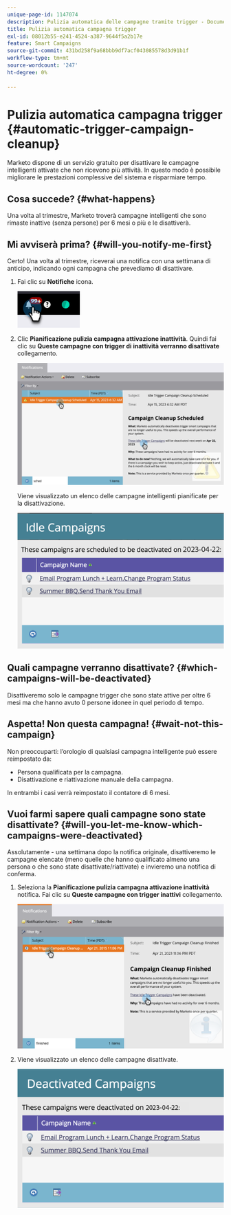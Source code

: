 ```yaml
---
unique-page-id: 1147074
description: Pulizia automatica delle campagne tramite trigger - Documentazione di Marketo - Documentazione del prodotto
title: Pulizia automatica campagna trigger
exl-id: 08012b55-e241-4524-a387-9644f5a2b17e
feature: Smart Campaigns
source-git-commit: 431bd258f9a68bbb9df7acf043085578d3d91b1f
workflow-type: tm+mt
source-wordcount: '247'
ht-degree: 0%

---
```


# Pulizia automatica campagna trigger {#automatic-trigger-campaign-cleanup}

Marketo dispone di un servizio gratuito per disattivare le campagne intelligenti attivate che non ricevono più attività. In questo modo è possibile migliorare le prestazioni complessive del sistema e risparmiare tempo.

## Cosa succede? {#what-happens}

Una volta al trimestre, Marketo troverà campagne intelligenti che sono rimaste inattive (senza persone) per 6 mesi o più e le disattiverà.

## Mi avviserà prima? {#will-you-notify-me-first}

Certo! Una volta al trimestre, riceverai una notifica con una settimana di anticipo, indicando ogni campagna che prevediamo di disattivare.

1. Fai clic su **Notifiche** icona.

   ![](assets/automatic-trigger-campaign-cleanup-1.png)

1. Clic **Pianificazione pulizia campagna attivazione inattività**. Quindi fai clic su **Queste campagne con trigger di inattività verranno disattivate** collegamento.

   ![](assets/automatic-trigger-campaign-cleanup-2.png)

   Viene visualizzato un elenco delle campagne intelligenti pianificate per la disattivazione.

   ![](assets/automatic-trigger-campaign-cleanup-3.png)

## Quali campagne verranno disattivate? {#which-campaigns-will-be-deactivated}

Disattiveremo solo le campagne trigger che sono state attive per oltre 6 mesi ma che hanno avuto 0 persone idonee in quel periodo di tempo.

## Aspetta! Non questa campagna! {#wait-not-this-campaign}

Non preoccuparti: l’orologio di qualsiasi campagna intelligente può essere reimpostato da:

* Persona qualificata per la campagna.
* Disattivazione e riattivazione manuale della campagna.

In entrambi i casi verrà reimpostato il contatore di 6 mesi.

## Vuoi farmi sapere quali campagne sono state disattivate? {#will-you-let-me-know-which-campaigns-were-deactivated}

Assolutamente - una settimana dopo la notifica originale, disattiveremo le campagne elencate (meno quelle che hanno qualificato almeno una persona o che sono state disattivate/riattivate) e invieremo una notifica di conferma.

1. Seleziona la **Pianificazione pulizia campagna attivazione inattività** notifica. Fai clic su **Queste campagne con trigger inattivi** collegamento.

   ![](assets/automatic-trigger-campaign-cleanup-4.png)

1. Viene visualizzato un elenco delle campagne disattivate.

   ![](assets/automatic-trigger-campaign-cleanup-5.png)
